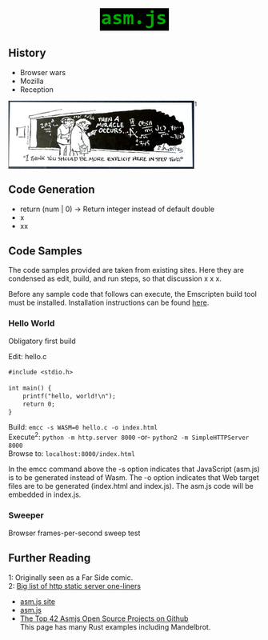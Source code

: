 <div align="center">
<img src="doc/asmjs.png" width="138" height="45">
</div>

## History
* Browser wars
* Mozilla
* Reception

<img src="doc/miracle.png" width="372" height="136" align="top"><sup>1</sup>

## Code Generation
* return (num | 0) -> Return integer instead of default double
* x
* xx

## Code Samples
The code samples provided are taken from existing sites. Here they are condensed as edit, build, and run steps, so that discussion x x x.

Before any sample code that follows can execute, the Emscripten build tool must be installed.  Installation instructions can be found [here](foo/bar).
### Hello World
Obligatory first build

Edit: hello.c

    #include <stdio.h>  
    
    int main() {  
        printf("hello, world!\n");  
        return 0;  
    }

Build: <code>emcc -s WASM=0 hello.c -o index.html</code>  
Execute<sup>2</sup>: <code>python -m http.server 8000</code> -or- <code>python2 -m SimpleHTTPServer 8000</code>  
Browse to: <code>localhost:8000/index.html</code>

In the emcc command above the -s option indicates that JavaScript (asm.js) is to be generated instead of Wasm. The -o option indicates that Web target files are to be generated (index.html and index.js). The asm.js code will be embedded in index.js.


### Sweeper
Browser frames-per-second sweep test

## Further Reading
1: Originally seen as a Far Side comic.  
2: [Big list of http static server one-liners](https://gist.github.com/willurd/5720255)

- [asm.js site](http://asmjs.org)
- [asm.js](https://developer.mozilla.org/en-US/docs/Games/Tools/asm.js)
- [The Top 42 Asmjs Open Source Projects on Github](https://awesomeopensource.com/projects/asmjs)  
    This page has many Rust examples including Mandelbrot.

